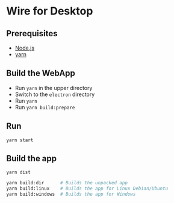 # Wire for Desktop

## Prerequisites

- [Node.js](https://nodejs.org)
- [yarn](https://yarnpkg.com)

## Build the WebApp

- Run `yarn` in the upper directory
- Switch to the `electron` directory
- Run `yarn`
- Run `yarn build:prepare`

## Run

```
yarn start
```

## Build the app

```
yarn dist
```

```sh
yarn build:dir      # Builds the unpacked app
yarn build:linux    # Builds the app for Linux Debian/Ubuntu
yarn build:windows  # Builds the app for Windows
```
